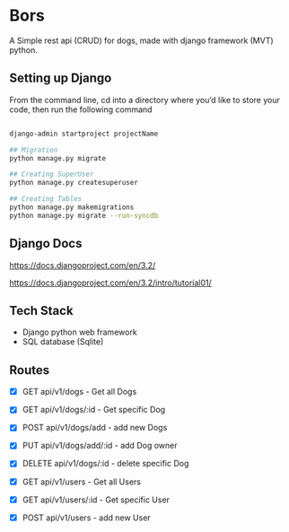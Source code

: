 # Bors

A Simple rest api (CRUD) for dogs, made with django framework (MVT) python.

## Setting up Django

From the command line, cd into a directory where you’d like to store your code, then run the following command

```bash

django-admin startproject projectName

## Migration
python manage.py migrate

## Creating SuperUser
python manage.py createsuperuser

## Creating Tables
python manage.py makemigrations
python manage.py migrate --run-syncdb

```

## Django Docs

https://docs.djangoproject.com/en/3.2/

https://docs.djangoproject.com/en/3.2/intro/tutorial01/

## Tech Stack

- Django python web framework
- SQL database (Sqlite)

## Routes

- [x] GET api/v1/dogs - Get all Dogs
- [x] GET api/v1/dogs/:id - Get specific Dog
- [x] POST api/v1/dogs/add - add new Dogs
- [x] PUT api/v1/dogs/add/:id - add Dog owner
- [x] DELETE api/v1/dogs/:id - delete specific Dog

- [x] GET api/v1/users - Get all Users
- [x] GET api/v1/users/:id - Get specific User
- [x] POST api/v1/users - add new User
